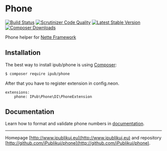 # Phone

[![Build Status](https://img.shields.io/travis/iPublikuj/phone.svg?style=flat-square)](https://travis-ci.org/iPublikuj/phone)
[![Scrutinizer Code Quality](https://img.shields.io/scrutinizer/g/iPublikuj/phone.svg?style=flat-square)](https://scrutinizer-ci.com/g/iPublikuj/phone/?branch=master)
[![Latest Stable Version](https://img.shields.io/packagist/v/ipub/phone.svg?style=flat-square)](https://packagist.org/packages/ipub/phone)
[![Composer Downloads](https://img.shields.io/packagist/dt/ipub/phone.svg?style=flat-square)](https://packagist.org/packages/ipub/phone)

Phone helper for [Nette Framework](http://nette.org/)

## Installation

The best way to install ipub/phone is using  [Composer](http://getcomposer.org/):

```sh
$ composer require ipub/phone
```

After that you have to register extension in config.neon.

```neon
extensions:
	phone: IPub\Phone\DI\PhoneExtension
```

## Documentation

Learn how to format and validate phone numbers in [documentation](https://github.com/iPublikuj/phone/blob/master/docs/en/index.md).

***
Homepage [http://www.ipublikuj.eu](http://www.ipublikuj.eu) and repository [http://github.com/iPublikuj/phone](http://github.com/iPublikuj/phone).
